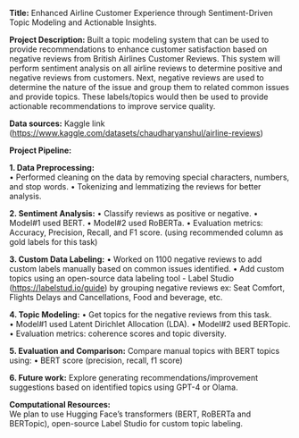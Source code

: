 **Title:** Enhanced Airline Customer Experience through Sentiment-Driven Topic Modeling and Actionable Insights. 
 
**Project Description:** Built a topic modeling system that can be used to provide recommendations to enhance customer satisfaction based on negative reviews from British Airlines Customer Reviews. This system will perform sentiment analysis on all airline reviews to determine positive and negative reviews from customers. Next, negative reviews are used to determine the nature of the issue and group them to related common issues and provide topics. These labels/topics would then be used to provide actionable recommendations to improve service quality. 
 
**Data sources:** Kaggle link (https://www.kaggle.com/datasets/chaudharyanshul/airline-reviews)
 
**Project Pipeline:**
 
**1.	Data Preprocessing:**  
•	Performed cleaning on the data by removing special characters, numbers, and stop words. 
•	Tokenizing and lemmatizing the reviews for better analysis. 
 
**2.	Sentiment Analysis:**
•	Classify reviews as positive or negative. 
•	Model#1 used BERT. 
•	Model#2 used RoBERTa.
•	Evaluation metrics: Accuracy, Precision, Recall, and F1 score. (using recommended column as gold labels for this task) 

**3.	Custom Data Labeling:**
•	Worked on 1100 negative reviews to add custom labels manually based on common issues identified.
•	Add custom topics using an open-source data labeling tool - Label Studio (https://labelstud.io/guide) by grouping negative reviews ex: Seat Comfort, Flights Delays and Cancellations, Food and beverage, etc.

**4.	Topic Modeling:**
•	Get topics for the negative reviews from this task.  
•	Model#1 used Latent Dirichlet Allocation (LDA). 
•	Model#2 used BERTopic. 
•	Evaluation metrics: coherence scores and topic diversity.  
 
**5.	Evaluation and Comparison:** 
Compare manual topics with BERT topics using: 
•	BERT score (precision, recall, f1 score) 
 
**6.	Future work:** 
Explore generating recommendations/improvement suggestions based on identified topics using GPT-4 or Olama.  
 
**Computational Resources:**  
We plan to use Hugging Face’s transformers (BERT, RoBERTa and BERTopic), open-source Label Studio for custom topic labeling.
